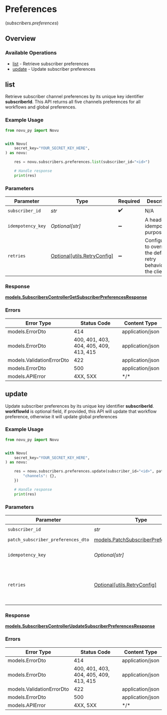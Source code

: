# Preferences
(*subscribers.preferences*)

## Overview

### Available Operations

* [list](#list) - Retrieve subscriber preferences
* [update](#update) - Update subscriber preferences

## list

Retrieve subscriber channel preferences by its unique key identifier **subscriberId**. 
    This API returns all five channels preferences for all workflows and global preferences.

### Example Usage

```python
from novu_py import Novu


with Novu(
    secret_key="YOUR_SECRET_KEY_HERE",
) as novu:

    res = novu.subscribers.preferences.list(subscriber_id="<id>")

    # Handle response
    print(res)

```

### Parameters

| Parameter                                                           | Type                                                                | Required                                                            | Description                                                         |
| ------------------------------------------------------------------- | ------------------------------------------------------------------- | ------------------------------------------------------------------- | ------------------------------------------------------------------- |
| `subscriber_id`                                                     | *str*                                                               | :heavy_check_mark:                                                  | N/A                                                                 |
| `idempotency_key`                                                   | *Optional[str]*                                                     | :heavy_minus_sign:                                                  | A header for idempotency purposes                                   |
| `retries`                                                           | [Optional[utils.RetryConfig]](../../models/utils/retryconfig.md)    | :heavy_minus_sign:                                                  | Configuration to override the default retry behavior of the client. |

### Response

**[models.SubscribersControllerGetSubscriberPreferencesResponse](../../models/subscriberscontrollergetsubscriberpreferencesresponse.md)**

### Errors

| Error Type                             | Status Code                            | Content Type                           |
| -------------------------------------- | -------------------------------------- | -------------------------------------- |
| models.ErrorDto                        | 414                                    | application/json                       |
| models.ErrorDto                        | 400, 401, 403, 404, 405, 409, 413, 415 | application/json                       |
| models.ValidationErrorDto              | 422                                    | application/json                       |
| models.ErrorDto                        | 500                                    | application/json                       |
| models.APIError                        | 4XX, 5XX                               | \*/\*                                  |

## update

Update subscriber preferences by its unique key identifier **subscriberId**. 
    **workflowId** is optional field, if provided, this API will update that workflow preference, 
    otherwise it will update global preferences

### Example Usage

```python
from novu_py import Novu


with Novu(
    secret_key="YOUR_SECRET_KEY_HERE",
) as novu:

    res = novu.subscribers.preferences.update(subscriber_id="<id>", patch_subscriber_preferences_dto={
        "channels": {},
    })

    # Handle response
    print(res)

```

### Parameters

| Parameter                                                                             | Type                                                                                  | Required                                                                              | Description                                                                           |
| ------------------------------------------------------------------------------------- | ------------------------------------------------------------------------------------- | ------------------------------------------------------------------------------------- | ------------------------------------------------------------------------------------- |
| `subscriber_id`                                                                       | *str*                                                                                 | :heavy_check_mark:                                                                    | N/A                                                                                   |
| `patch_subscriber_preferences_dto`                                                    | [models.PatchSubscriberPreferencesDto](../../models/patchsubscriberpreferencesdto.md) | :heavy_check_mark:                                                                    | N/A                                                                                   |
| `idempotency_key`                                                                     | *Optional[str]*                                                                       | :heavy_minus_sign:                                                                    | A header for idempotency purposes                                                     |
| `retries`                                                                             | [Optional[utils.RetryConfig]](../../models/utils/retryconfig.md)                      | :heavy_minus_sign:                                                                    | Configuration to override the default retry behavior of the client.                   |

### Response

**[models.SubscribersControllerUpdateSubscriberPreferencesResponse](../../models/subscriberscontrollerupdatesubscriberpreferencesresponse.md)**

### Errors

| Error Type                             | Status Code                            | Content Type                           |
| -------------------------------------- | -------------------------------------- | -------------------------------------- |
| models.ErrorDto                        | 414                                    | application/json                       |
| models.ErrorDto                        | 400, 401, 403, 404, 405, 409, 413, 415 | application/json                       |
| models.ValidationErrorDto              | 422                                    | application/json                       |
| models.ErrorDto                        | 500                                    | application/json                       |
| models.APIError                        | 4XX, 5XX                               | \*/\*                                  |